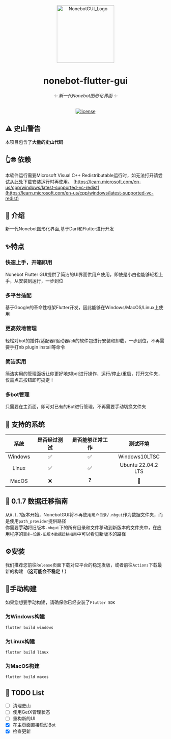 <div align="center">
  <a ><img src="lib/assets/logo.png" width="180" height="180" alt="NonebotGUI_Logo"></a>
  <br>
<div align="center">

# nonebot-flutter-gui
</div>

_✨ 新一代Nonebot图形化界面 ✨_

<br>


<a href="./LICENSE">
    <img src="https://img.shields.io/github/license/XTxiaoting14332/nonebot-flutter-gui.svg" alt="license">
</a>

</div>

## ⚠️ 史山警告

本项目包含了**大量的史山代码**

## 👆🤓 依赖
本软件运行需要Microsoft Visual C++ Redistributable运行时，如无法打开请尝试从此处下载安装运行时再使用。
[https://learn.microsoft.com/en-us/cpp/windows/latest-supported-vc-redist](https://learn.microsoft.com/en-us/cpp/windows/latest-supported-vc-redist)

## 📖 介绍

新一代Nonebot图形化界面,基于Dart和Flutter进行开发<br>

## ✨特点
### 快速上手，开箱即用
Nonebot Flutter GUI提供了简洁的UI界面供用户使用，即使是小白也能够轻松上手，从安装到运行，一步到位
<br>

### 多平台适配
基于Google的革命性框架Flutter开发，因此能够在Windows/MacOS/Linux上使用
<br>

### 更高效地管理
轻松对bot的插件/适配器/驱动器/cli的软件包进行安装和卸载，一步到位，不再需要手打nb plugin install等命令
<br>

### 简洁实用
简洁实用的管理面板让你更好地对bot进行操作，运行/停止/重启，打开文件夹，仅需点击按钮即可搞定！
<br>

### 多bot管理
只需要在主页面，即可对已有的Bot进行管理，不再需要手动切换文件夹

## 💪 支持的系统
| 系统 | 是否经过测试 | 是否能够正常工作 | 测试环境 |
|:-----:|:----:|:----:| :----: |
| Windows | ✅ | ✅ | Windows10LTSC |
| Linux | ✅ | ✅ | Ubuntu 22.04.2 LTS |
| MacOS  | ❌ | ❓ | 🤔 |


## 🚚 0.1.7 数据迁移指南
从``0.1.7``版本开始，NonebotGUI将不再使用``用户目录/.nbgui``作为数据文件夹，而是使用``path_provider``提供路径<br>
你需要**手动**将旧版本``.nbgui``下的所有目录和文件移动到新版本的文件夹中，在应用程序的``更多-设置-旧版本数据迁移指南``中可以看见新版本的路径

## ⚙️安装
我们推荐您前往``Release``页面下载对应平台的稳定发版，或者前往``Actions``下载最新的构建 **（这可能会不稳定！）**

## 🔧手动构建
如果您想要手动构建，请确保你已经安装了``Flutter SDK``<br>

### 为Windows构建
```
flutter build windows
```
### 为Linux构建
```
flutter build linux
```
### 为MacOS构建
```
flutter build macos
```

## 📑 TODO List

- [ ] 清理史山
- [ ] 使用GetX管理状态
- [ ] 重构新的UI
- [X] 在主页面直接启动Bot
- [X] 检查更新
